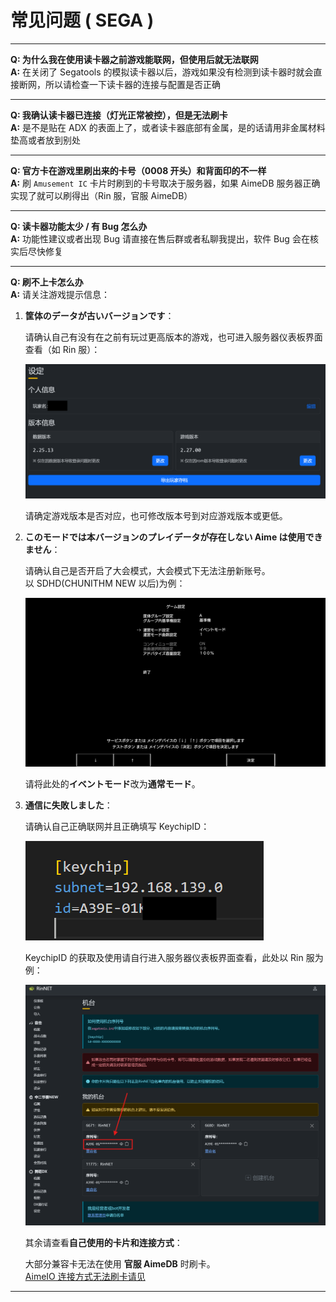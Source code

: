 # 常见问题 ( SEGA )
---

**Q: 为什么我在使用读卡器之前游戏能联网，但使用后就无法联网**  
**A:** 在关闭了 Segatools 的模拟读卡器以后，游戏如果没有检测到读卡器时就会直接断网，所以请检查一下读卡器的连接与配置是否正确

---

**Q: 我确认读卡器已连接（灯光正常被控），但是无法刷卡**  
**A:** 是不是贴在 ADX 的表面上了，或者读卡器底部有金属，是的话请用非金属材料垫高或者放到别处

---

**Q: 官方卡在游戏里刷出来的卡号（0008 开头）和背面印的不一样**  
**A:** 刷 `Amusement IC` 卡片时刷到的卡号取决于服务器，如果 AimeDB 服务器正确实现了就可以刷得出（Rin 服，官服 AimeDB）

---

**Q: 读卡器功能太少 / 有 Bug 怎么办**  
**A:** 功能性建议或者出现 Bug 请直接在售后群或者私聊我提出，软件 Bug 会在核实后尽快修复

---

**Q: 刷不上卡怎么办**  
**A:** 请关注游戏提示信息：
1. **筐体のデータが古いバージョンです**：  

    请确认自己有没有在之前有玩过更高版本的游戏，也可进入服务器仪表板界面查看（如 Rin 服）：

    ![rin_ver](assets/rin_ver.png)

    请确定游戏版本是否对应，也可修改版本号到对应游戏版本或更低。

2. **このモードでは本バージョンのプレイデータが存在しない Aime は使用できません**：  

    请确认自己是否开启了大会模式，大会模式下无法注册新账号。  
    以 SDHD(CHUNITHM NEW 以后)为例：

    ![event_mode](assets/event_mode.png)

    请将此处的**イベントモード**改为**通常モード**。

3. **通信に失敗しました**：  

    请确认自己正确联网并且正确填写 KeychipID：

    ![keychip](assets/keychip.png)

    KeychipID 的获取及使用请自行进入服务器仪表板界面查看，此处以 Rin 服为例：  

    ![keychip_rin](assets/keychip_rin.png)

    其余请查看**自己使用的卡片和连接方式**：  

    大部分兼容卡无法在使用 **官服 AimeDB** 时刷卡。  
    [AimeIO 连接方式无法刷卡请见](aimeio.md#食用须知)

---
